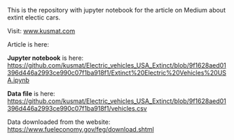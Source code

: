 This is the repository with jupyter notebook for the article on Medium about extint electic cars.

Visit: www.kusmat.com

Article is here:

__Jupyter notebook__ is here: https://github.com/kusmat/Electric_vehicles_USA_Extinct/blob/9f1628aed01396d446a2993ce990c07f1ba918f1/Extinct%20Electric%20Vehicles%20USA.ipynb

__Data file__ is here: https://github.com/kusmat/Electric_vehicles_USA_Extinct/blob/9f1628aed01396d446a2993ce990c07f1ba918f1/vehicles.csv

Data downloaded from the website: https://www.fueleconomy.gov/feg/download.shtml

